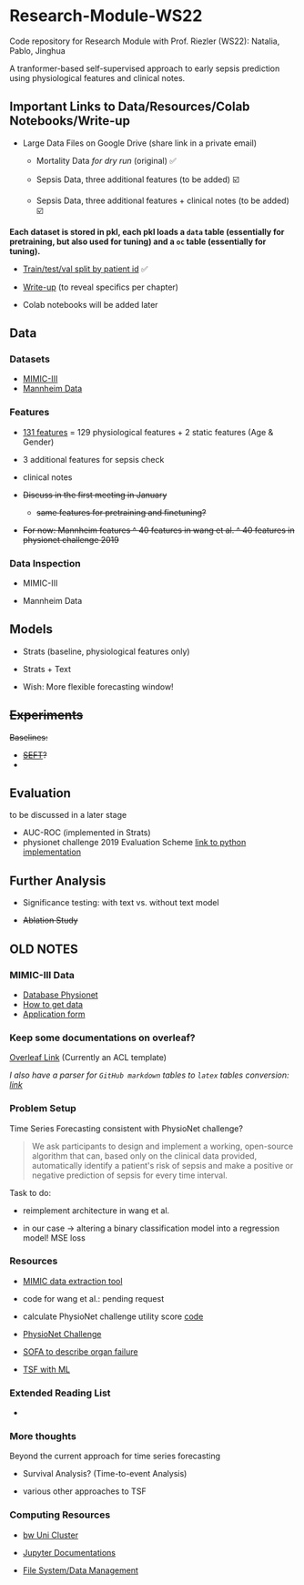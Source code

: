 # Research-Module-WS22

Code repository for Research Module with Prof. Riezler (WS22): Natalia, Pablo, Jinghua

A tranformer-based self-supervised approach to early sepsis prediction using physiological features and clinical notes.

## Important Links to Data/Resources/Colab Notebooks/Write-up

* Large Data Files on Google Drive (share link in a private email)
   
   * Mortality Data _for dry run_ (original) ✅
   
   * Sepsis Data, three additional features (to be added) ☑️
   
   * Sepsis Data, three additional features + clinical notes (to be added) ☑️

__Each dataset is stored in pkl, each pkl loads a `data` table (essentially for pretraining, but also used for tuning) and a `oc` table (essentially for tuning).__

* [Train/test/val split by patient id](https://github.com/JINHXu/Research-Module-WS22-Natalia-Pablo-Jinghua/tree/main/sepsis_id_split) ✅

* [Write-up](https://www.overleaf.com/5363766881tqvnbdymqnfs) (to reveal specifics per chapter) 

* Colab notebooks will be added later

## Data

### Datasets

* [MIMIC-III](https://physionet.org/content/mimiciii/1.4/)
* [Mannheim Data](https://www.cl.uni-heidelberg.de/statnlpgroup/sepsisexp/)

### Features

+ [131 features](https://github.com/JINHXu/Research-Module-WS22-Natalia-Pablo-Jinghua/blob/main/features/pretraining_features.txt) = 129 physiological features + 2 static features (Age & Gender)

+ 3 additional features for sepsis check

+ clinical notes

* ~~Discuss in the first meeting in January~~

  * ~~same features for pretraining and finetuning?~~

* ~~For now: Mannheim features ^ 40 features in wang et al. ^ 40 features in physionet challenge 2019~~


### Data Inspection

* MIMIC-III 

* Mannheim Data

## Models 

* Strats (baseline, physiological features only)

* Strats + Text 

* Wish: More flexible forecasting window!

## ~~Experiments~~

~~Baselines:~~

* ~~[SEFT](https://github.com/BorgwardtLab/Set_Functions_for_Time_Series)?~~
* 



## Evaluation

to be discussed in a later stage

* AUC-ROC (implemented in Strats)
* physionet challenge 2019 Evaluation Scheme [link to python implementation](https://github.com/physionetchallenges/evaluation-2019)

## Further Analysis

* Significance testing: with text vs. without text model

* ~~Ablation Study~~

## OLD NOTES

### MIMIC-III Data

* [Database Physionet](https://physionet.org/content/mimiciii/1.4/)
* [How to get data](https://mimic.mit.edu/docs/gettingstarted/)
* [Application form](https://physionet.org/credential-application/)

### Keep some documentations on overleaf?

[Overleaf Link](https://www.overleaf.com/5363766881tqvnbdymqnfs) (Currently an ACL template)

_I also have a parser for `GitHub markdown` tables to `latex` tables conversion: [link](https://github.com/JINHXu/MDtable2Latex)_

### Problem Setup

Time Series Forecasting consistent with PhysioNet challenge?

> We ask participants to design and implement a working, open-source algorithm that can, based only on the clinical data provided, automatically identify a patient's risk of sepsis and make a positive or negative prediction of sepsis for every time interval. 

Task to do: 

* reimplement architecture in wang et al.

* in our case -> altering a binary classification model into a regression model! MSE loss 

### Resources

* [MIMIC data extraction tool](https://github.com/MLforHealth/MIMIC_Extract)

* code for wang et al.: pending request

* calculate PhysioNet challenge utility score [code](https://github.com/physionetchallenges/python-example-2019)

* [PhysioNet Challenge](https://physionet.org/content/challenge-2019/1.0.0/)

* [SOFA to describe organ failure](https://link.springer.com/content/pdf/10.1007/BF01709751.pdf)

* [TSF with ML](https://www.youtube.com/watch?v=_ZQ-lQrK9Rg&t=185s)

### Extended Reading List

* 

### More thoughts 

Beyond the current approach for time series forecasting

* Survival Analysis? (Time-to-event Analysis)

* various other approaches to TSF 

### Computing Resources

* [bw Uni Cluster](https://login.bwidm.de/service/index.xhtml?serviceId=1012)

* [Jupyter Documentations](https://wiki.bwhpc.de/e/BwUniCluster2.0/Jupyter)

* [File System/Data Management](https://wiki.bwhpc.de/e/BwUniCluster2.0/Hardware_and_Architecture)
